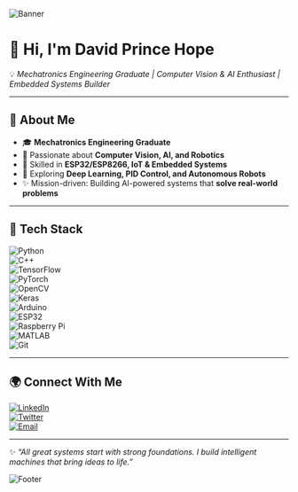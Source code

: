 ![Banner](https://capsule-render.vercel.app/api?type=rect&color=0:0f2027,50:203a43,100:2c5364&height=180&section=header&text=David%20Prince%20Hope&fontSize=38&fontColor=00e6e6&animation=twinkling)

# 👋 Hi, I'm David Prince Hope  

💡 *Mechatronics Engineering Graduate | Computer Vision & AI Enthusiast | Embedded Systems Builder*  

---

## 🚀 About Me  
- 🎓 **Mechatronics Engineering Graduate**  
- 🤖 Passionate about **Computer Vision, AI, and Robotics**  
- 🔧 Skilled in **ESP32/ESP8266, IoT & Embedded Systems**  
- 🌱 Exploring **Deep Learning, PID Control, and Autonomous Robots**  
- ✨ Mission-driven: Building AI-powered systems that **solve real-world problems**  

---

## 🔧 Tech Stack  

![Python](https://img.shields.io/badge/Python-3776AB?style=for-the-badge&logo=python&logoColor=white)  
![C++](https://img.shields.io/badge/C++-00599C?style=for-the-badge&logo=c%2B%2B&logoColor=white)  
![TensorFlow](https://img.shields.io/badge/TensorFlow-FF6F00?style=for-the-badge&logo=tensorflow&logoColor=white)  
![PyTorch](https://img.shields.io/badge/PyTorch-EE4C2C?style=for-the-badge&logo=pytorch&logoColor=white)  
![OpenCV](https://img.shields.io/badge/OpenCV-27338e?style=for-the-badge&logo=opencv&logoColor=white)  
![Keras](https://img.shields.io/badge/Keras-D00000?style=for-the-badge&logo=keras&logoColor=white)  
![Arduino](https://img.shields.io/badge/Arduino-00979D?style=for-the-badge&logo=arduino&logoColor=white)  
![ESP32](https://img.shields.io/badge/ESP32-000000?style=for-the-badge&logo=espressif&logoColor=white)  
![Raspberry Pi](https://img.shields.io/badge/Raspberry%20Pi-A22846?style=for-the-badge&logo=raspberrypi&logoColor=white)  
![MATLAB](https://img.shields.io/badge/MATLAB-0076A8?style=for-the-badge&logo=Mathworks&logoColor=white)  
![Git](https://img.shields.io/badge/Git-F05032?style=for-the-badge&logo=git&logoColor=white)  

---

## 🌍 Connect With Me  

[![LinkedIn](https://img.shields.io/badge/LinkedIn-blue?style=for-the-badge&logo=linkedin)](https://www.linkedin.com/in/david-prince-lanre4pf?utm_source=share&utm_campaign=share_via&utm_content=profile&utm_medium=ios_app)  
[![Twitter](https://img.shields.io/badge/Twitter-1DA1F2?style=for-the-badge&logo=twitter&logoColor=white)](https://x.com/davidprincehope?s=21)  
[![Email](https://img.shields.io/badge/Email-lanresmail410%40gmail.com-red?style=for-the-badge&logo=gmail&logoColor=white)](mailto:lanresmail410@gmail.com)  

---

✨ *“All great systems start with strong foundations. I build intelligent machines that bring ideas to life.”*  

![Footer](https://capsule-render.vercel.app/api?type=wave&color=gradient&height=100&section=footer)

